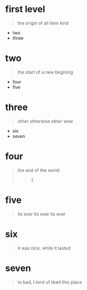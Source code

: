 # first level

> the origin of all item kind

- two
- three

# two

> the start of a new begining

- four
- five

# three

> other
> otherwise
> other wise

- six
- seven

# four

> the end of the world
> >:{

# five

> its over
> its over
> its over

# six

> it was nice,
> while it lasted

# seven

> to bad,
> I kind of liked this place
